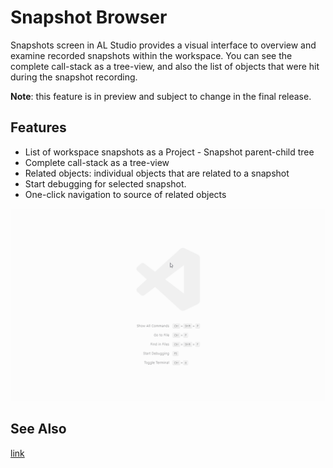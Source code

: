 # Snapshot Browser

Snapshots screen in AL Studio provides a visual interface to overview and examine recorded snapshots within the workspace.
You can see the complete call-stack as a tree-view, and also the list of objects that were hit during the snapshot recording.

**Note**: this feature is in preview and subject to change in the final release.

## Features

-   List of workspace snapshots as a Project - Snapshot parent-child tree
-   Complete call-stack as a tree-view
-   Related objects: individual objects that are related to a snapshot
-   Start debugging for selected snapshot.
-   One-click navigation to source of related objects

![](https://raw.githubusercontent.com/dynasist/ALStudio/master/media/ALStudio_Snapshots.gif)


## See Also

[link](#link)